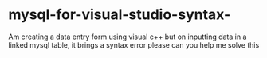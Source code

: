 # mysql-for-visual-studio-syntax-
Am creating a data entry form using visual c++ but on inputting data in a linked mysql table, it brings a syntax error please can you help me solve this
